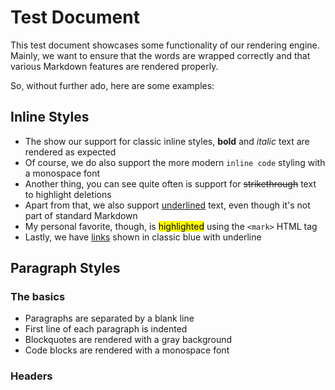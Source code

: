 # Test Document

This test document showcases some functionality of our rendering engine. Mainly, we want to ensure that the words are wrapped correctly and that various Markdown features are rendered properly.

So, without further ado, here are some examples:

## Inline Styles

- The show our support for classic inline styles, **bold** and _italic_ text are rendered as expected
- Of course, we do also support the more modern `inline code` styling with a monospace font
- Another thing, you can see quite often is support for ~~strikethrough~~ text to highlight deletions
- Apart from that, we also support <u>underlined</u> text, even though it's not part of standard Markdown
- My personal favorite, though, is <mark>highlighted</mark> using the `<mark>` HTML tag
- Lastly, we have [links](./example.md) shown in classic blue with underline

## Paragraph Styles

### The basics

- Paragraphs are separated by a blank line
- First line of each paragraph is indented
- Blockquotes are rendered with a gray background
- Code blocks are rendered with a monospace font

### Headers
